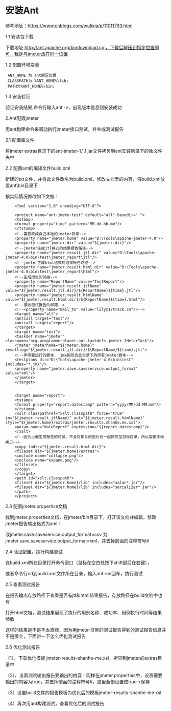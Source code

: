 <!--
 * @Author: Lily
 * @Date: 2021-12-14 10:22:30
 * @LastEditors: Lily
 * @LastEditTime: 2021-12-14 10:35:35
-->
# 安装Ant
参考地址：https://www.cnblogs.com/wulixia/p/11011793.html

1.1 安装包下载

下载地址 http://ant.apache.org/bindownload.cgi，下载后解压到指定位置即可，我是与jmeter放在同一位置

1.2 配置环境变量

     ANT_HOME 为 ant解压位置
     CLASSPATH为 %ANT_HOME%\lib;
     PATH为%ANT_HOME%\bin;

1.3 安装验证

验证安装结果,命令行输入ant -v，出现版本信息则安装成功

2.Ant配置jmeter

用ant构建命令来调动执行jmeter接口测试，并生成测试报告  

2.1 配置库文件

将jmeter extras目录下的ant-jmeter-1.1.1.jar文件拷贝到ant安装目录下的lib文件夹中

2.2 配置ant的编译文件build.xml

新建的txt文件，并将此文件改名为build.xml，修改文档里的内容，将build.xml放置ant\bin目录下

按实际情况修改如下文档：

        <?xml version="1.0" encoding="UTF-8"?>

        <project name="ant-jmete-test" default="all" basedir=".">
        <tstamp>
        <format property="time" pattern="MM-dd-hh-mm"/>
        </tstamp>
        <!--需要改成自己本地的jmeter目录-->
        <property name="jmeter.home" value="D:\Tools\apache-jmeter-4.0"/>
        <property name="jmeter.dir" value="${jmeter.dir}"/>
        <!--jmeter生成jtl格式的结果报告路径-->
        <property name="jmeter.result.jtl.dir" value="D:\Tools\apache-jmeter-4.0\bin\test\jmeter_report\jtl"/>
        <!--jmeter生成html格式的结果报告路径-->
        <property name="jmeter.result.html.dir" value="D:\Tools\apache-jmeter-4.0\bin\test\jmeter_report\html"/>
        <!--生成报告的前缀-->
        <property name="ReportName" value="TestReport"/>
        <property name="jmeter.result.jtlName" value="${jmeter.result.jtl.dir}/${ReportName}${time}.jtl"/>
        <property name="jmeter.result.htmlName" value="${jmeter.result.html.dir}/${ReportName}${time}.html"/>
        <!--接收测试报告的邮箱-->
        <!--<property name="mail_to" value="lily@17track.cn"/>-->
        <target name="all">
        <antcall target="test"/>
        <antcall target="report"/>
        </target>
        <target name="test">
        <taskdef name="jmeter" classname="org.programmerplanet.ant.taskdefs.jmeter.JMeterTask"/>
        <jmeter jmeterhome="${jmeter.home}" resultlog="${jmeter.result.jtl.dir}/${ReportName}${time}.jtl">
        <!--声明要运行的脚本，.jmx指包含此目录下的所有jmeter脚本-->
        <testplans dir="D:\Tools\apache-jmeter-4.0\bin\test" includes="*.jmx"/>
        <property name="jmeter.save.saveservice.output_format" value="xml"/>
        </jmeter>
        </target>


        <target name="report">
        <tstamp>
        <format property="report.datestamp" pattern="yyyy/MM/dd MM:mm"/>
        </tstamp>
        <xslt classpathref="xslt.classpath" force="true" in="${jmeter.result.jtlName}" out="${jmeter.result.htmlName}" style="${jmeter.home}/extras/jmeter.results.shanhe.me.xsl">
        <param name="dateReport" expression="${report.datestamp}"/>
        </xslt>
        <!--因为上面生成报告的时候，不会将相关的图片也一起拷贝至目标目录，所以需要手动拷贝-->
        <copy todir="${jmeter.result.html.dir}">
        <fileset dir="${jmeter.home}/extras">
        <include name="collapse.png"/>
        <include name="expand.png"/>
        </fileset>
        </copy>
        </target>
        <path id="xslt.classpath">
        <fileset dir="${jmeter.home}/lib" includes="xalan*.jar"/>
        <fileset dir="${jmeter.home}/lib" includes="serializer*.jar"/>
        </path>
        </project>

2.3 配置jmeter.propertise文档

找到jmeter.properties文档，在jmeter/bin目录下，打开该文档并编辑，修改jmeter报告输出格式为xml：

改jmeter.save.saveservice.output_format=csv 为jmeter.save.saveservice.output_format=xml，并去掉前面的注释符号#

2.4 验证配置，执行构建测试

在build.xml所在目录打开命令窗口（鼠标在空白处按下shift键后在右键），

或者命令行cd到build.xml文件所在目录，输入ant run回车，执行测试

2.5 查看测试报告

在报告输出存放路径下查看是否有jtl和html结果报告，存放路径在build文档中也有

打开html文档，测试结果展现了执行的用例名称、成功率、用例执行时间等结果参数

这样的结果是不是不太直观，因为用jmeter自带的测试报告得到的测试报告信息并不是很全，下面讲一下怎么优化测试报告

2.6 优化测试报告

（1）、下载优化模板 jmeter-results-shanhe-me.xsl，拷贝到jmeter的extras目录中

（2）、设置测试输出报告要输出的内容：同样在jmeter.properties中，设置需要输出的内容为true，并去掉前面的注释符号#，这里全部设置成true→保存

（3）设置build文件的报告模板为优化后的模板jmeter-results-shanhe-me.xsl

（4）再次用ant构建测试，查看优化后的测试报告















